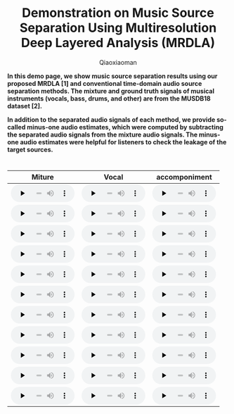 # <center> Demonstration on Music Source Separation Using Multiresolution Deep Layered Analysis (MRDLA)</center>
<center> Qiaoxiaoman</center> 

**In this demo page, we show music source separation results using our proposed MRDLA [1] and conventional time-domain audio source separation methods. The mixture and ground truth signals of musical instruments (vocals, bass, drums, and other) are from the MUSDB18 dataset [2].**

**In addition to the separated audio signals of each method, we provide so-called minus-one audio estimates, which were computed by subtracting the separated audio signals from the mixture audio signals. The minus-one audio estimates were helpful for listeners to check the leakage of the target sources.**

# <style>
# .center {width: auto;display: table;margin-left: auto;margin-right: auto;}
# </style>
# <div class="center">
| Miture |                                                              Vocal                                                               | accomponiment |
|:------:|:--------------------------------------------------------------------------------------------------------------------------------:|:-------------:|
|  <audio id="audio" controls="" preload="none" style="width: 145px; height: 40px"><source id="mp3" src="./files/spk1.wav"></audio>   | <audio id="audio" controls="" preload="none" style="width: 145px; height: 40px"><source id="mp3" src="./files/spk1.wav"></audio> |      <audio id="audio" controls="" preload="none" style="width: 145px; height: 40px"><source id="mp3" src="./files/spk1.wav"></audio>      |
|  <audio id="audio" controls="" preload="none" style="width: 145px; height: 40px"><source id="mp3" src="./files/spk1.wav"></audio>   |     <audio id="audio" controls="" preload="none" style="width: 145px; height: 40px"><source id="mp3" src="./files/spk1.wav"></audio>                                                                |      <audio id="audio" controls="" preload="none" style="width: 145px; height: 40px"><source id="mp3" src="./files/spk1.wav"></audio>      |
|  <audio id="audio" controls="" preload="none" style="width: 145px; height: 40px"><source id="mp3" src="./files/spk1.wav"></audio>      | <audio id="audio" controls="" preload="none" style="width: 145px; height: 40px"><source id="mp3" src="./files/spk1.wav"></audio>     |          <audio id="audio" controls="" preload="none" style="width: 145px; height: 40px"><source id="mp3" src="./files/spk1.wav"></audio>     |
|    <audio id="audio" controls="" preload="none" style="width: 145px; height: 40px"><source id="mp3" src="./files/spk1.wav"></audio>    | <audio id="audio" controls="" preload="none" style="width: 145px; height: 40px"><source id="mp3" src="./files/spk1.wav"></audio>                                                                                                                                 |     <audio id="audio" controls="" preload="none" style="width: 145px; height: 40px"><source id="mp3" src="./files/spk1.wav"></audio>          |
| <audio id="audio" controls="" preload="none" style="width: 145px; height: 40px"><source id="mp3" src="./files/spk1.wav"></audio>       |   <audio id="audio" controls="" preload="none" style="width: 145px; height: 40px"><source id="mp3" src="./files/spk1.wav"></audio>                                                                                                                               |  <audio id="audio" controls="" preload="none" style="width: 145px; height: 40px"><source id="mp3" src="./files/spk1.wav"></audio>             |
|  <audio id="audio" controls="" preload="none" style="width: 145px; height: 40px"><source id="mp3" src="./files/spk1.wav"></audio>      | <audio id="audio" controls="" preload="none" style="width: 145px; height: 40px"><source id="mp3" src="./files/spk1.wav"></audio>                                                                                                                                 |           <audio id="audio" controls="" preload="none" style="width: 145px; height: 40px"><source id="mp3" src="./files/spk1.wav"></audio>    |
|  <audio id="audio" controls="" preload="none" style="width: 145px; height: 40px"><source id="mp3" src="./files/spk1.wav"></audio>      | <audio id="audio" controls="" preload="none" style="width: 145px; height: 40px"><source id="mp3" src="./files/spk1.wav"></audio>                                                                                                                                 |<audio id="audio" controls="" preload="none" style="width: 145px; height: 40px"><source id="mp3" src="./files/spk1.wav"></audio>               |
|  <audio id="audio" controls="" preload="none" style="width: 145px; height: 40px"><source id="mp3" src="./files/spk1.wav"></audio>      | <audio id="audio" controls="" preload="none" style="width: 145px; height: 40px"><source id="mp3" src="./files/spk1.wav"></audio>                                                                                                                                 | <audio id="audio" controls="" preload="none" style="width: 145px; height: 40px"><source id="mp3" src="./files/spk1.wav"></audio>              |
|  <audio id="audio" controls="" preload="none" style="width: 145px; height: 40px"><source id="mp3" src="./files/spk1.wav"></audio>      |   <audio id="audio" controls="" preload="none" style="width: 145px; height: 40px"><source id="mp3" src="./files/spk1.wav"></audio>                                                                                                                               |       <audio id="audio" controls="" preload="none" style="width: 145px; height: 40px"><source id="mp3" src="./files/spk1.wav"></audio>        |
|  <audio id="audio" controls="" preload="none" style="width: 145px; height: 40px"><source id="mp3" src="./files/spk1.wav"></audio>      |<audio id="audio" controls="" preload="none" style="width: 145px; height: 40px"><source id="mp3" src="./files/spk1.wav"></audio>                                                                                                                                  |     <audio id="audio" controls="" preload="none" style="width: 145px; height: 40px"><source id="mp3" src="./files/spk1.wav"></audio>          |
|   <audio id="audio" controls="" preload="none" style="width: 145px; height: 40px"><source id="mp3" src="./files/spk1.wav"></audio>     | <audio id="audio" controls="" preload="none" style="width: 145px; height: 40px"><source id="mp3" src="./files/spk1.wav"></audio>                                                                                                                                 |     <audio id="audio" controls="" preload="none" style="width: 145px; height: 40px"><source id="mp3" src="./files/spk1.wav"></audio>          |
# </div>
